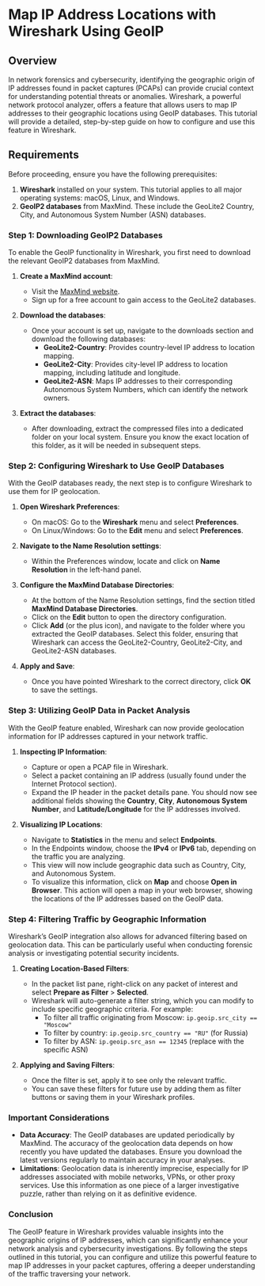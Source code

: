 # Map IP Address Locations with Wireshark Using GeoIP

## Overview

In network forensics and cybersecurity, identifying the geographic origin of IP addresses found in packet captures (PCAPs) can provide crucial context for understanding potential threats or anomalies. Wireshark, a powerful network protocol analyzer, offers a feature that allows users to map IP addresses to their geographic locations using GeoIP databases. This tutorial will provide a detailed, step-by-step guide on how to configure and use this feature in Wireshark.

## Requirements

Before proceeding, ensure you have the following prerequisites:

1. **Wireshark** installed on your system. This tutorial applies to all major operating systems: macOS, Linux, and Windows.
2. **GeoIP2 databases** from MaxMind. These include the GeoLite2 Country, City, and Autonomous System Number (ASN) databases.

### Step 1: Downloading GeoIP2 Databases

To enable the GeoIP functionality in Wireshark, you first need to download the relevant GeoIP2 databases from MaxMind.

1. **Create a MaxMind account**: 
   - Visit the [MaxMind website](https://www.maxmind.com).
   - Sign up for a free account to gain access to the GeoLite2 databases.

2. **Download the databases**:
   - Once your account is set up, navigate to the downloads section and download the following databases:
     - **GeoLite2-Country**: Provides country-level IP address to location mapping.
     - **GeoLite2-City**: Provides city-level IP address to location mapping, including latitude and longitude.
     - **GeoLite2-ASN**: Maps IP addresses to their corresponding Autonomous System Numbers, which can identify the network owners.

3. **Extract the databases**:
   - After downloading, extract the compressed files into a dedicated folder on your local system. Ensure you know the exact location of this folder, as it will be needed in subsequent steps.

### Step 2: Configuring Wireshark to Use GeoIP Databases

With the GeoIP databases ready, the next step is to configure Wireshark to use them for IP geolocation.

1. **Open Wireshark Preferences**:
   - On macOS: Go to the **Wireshark** menu and select **Preferences**.
   - On Linux/Windows: Go to the **Edit** menu and select **Preferences**.

2. **Navigate to the Name Resolution settings**:
   - Within the Preferences window, locate and click on **Name Resolution** in the left-hand panel.

3. **Configure the MaxMind Database Directories**:
   - At the bottom of the Name Resolution settings, find the section titled **MaxMind Database Directories**.
   - Click on the **Edit** button to open the directory configuration.
   - Click **Add** (or the plus icon), and navigate to the folder where you extracted the GeoIP databases. Select this folder, ensuring that Wireshark can access the GeoLite2-Country, GeoLite2-City, and GeoLite2-ASN databases.

4. **Apply and Save**:
   - Once you have pointed Wireshark to the correct directory, click **OK** to save the settings.

### Step 3: Utilizing GeoIP Data in Packet Analysis

With the GeoIP feature enabled, Wireshark can now provide geolocation information for IP addresses captured in your network traffic.

1. **Inspecting IP Information**:
   - Capture or open a PCAP file in Wireshark.
   - Select a packet containing an IP address (usually found under the Internet Protocol section).
   - Expand the IP header in the packet details pane. You should now see additional fields showing the **Country**, **City**, **Autonomous System Number**, and **Latitude/Longitude** for the IP addresses involved.

2. **Visualizing IP Locations**:
   - Navigate to **Statistics** in the menu and select **Endpoints**.
   - In the Endpoints window, choose the **IPv4** or **IPv6** tab, depending on the traffic you are analyzing.
   - This view will now include geographic data such as Country, City, and Autonomous System.
   - To visualize this information, click on **Map** and choose **Open in Browser**. This action will open a map in your web browser, showing the locations of the IP addresses based on the GeoIP data.

### Step 4: Filtering Traffic by Geographic Information

Wireshark’s GeoIP integration also allows for advanced filtering based on geolocation data. This can be particularly useful when conducting forensic analysis or investigating potential security incidents.

1. **Creating Location-Based Filters**:
   - In the packet list pane, right-click on any packet of interest and select **Prepare as Filter** > **Selected**.
   - Wireshark will auto-generate a filter string, which you can modify to include specific geographic criteria. For example:
     - To filter all traffic originating from Moscow: `ip.geoip.src_city == "Moscow"`
     - To filter by country: `ip.geoip.src_country == "RU"` (for Russia)
     - To filter by ASN: `ip.geoip.src_asn == 12345` (replace with the specific ASN)

2. **Applying and Saving Filters**:
   - Once the filter is set, apply it to see only the relevant traffic.
   - You can save these filters for future use by adding them as filter buttons or saving them in your Wireshark profiles.

### Important Considerations

- **Data Accuracy**: The GeoIP databases are updated periodically by MaxMind. The accuracy of the geolocation data depends on how recently you have updated the databases. Ensure you download the latest versions regularly to maintain accuracy in your analyses.
- **Limitations**: Geolocation data is inherently imprecise, especially for IP addresses associated with mobile networks, VPNs, or other proxy services. Use this information as one piece of a larger investigative puzzle, rather than relying on it as definitive evidence.

### Conclusion

The GeoIP feature in Wireshark provides valuable insights into the geographic origins of IP addresses, which can significantly enhance your network analysis and cybersecurity investigations. By following the steps outlined in this tutorial, you can configure and utilize this powerful feature to map IP addresses in your packet captures, offering a deeper understanding of the traffic traversing your network.